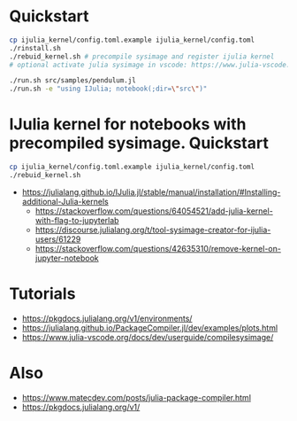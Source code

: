 
# Quickstart

```bash
cp ijulia_kernel/config.toml.example ijulia_kernel/config.toml
./rinstall.sh
./rebuid_kernel.sh # precompile sysimage and register ijulia kernel
# optional activate julia sysimage in vscode: https://www.julia-vscode.org/docs/dev/userguide/compilesysimage/

./run.sh src/samples/pendulum.jl
./run.sh -e "using IJulia; notebook(;dir=\"src\")"
```


# IJulia kernel for notebooks with precompiled sysimage. Quickstart

```bash
cp ijulia_kernel/config.toml.example ijulia_kernel/config.toml
./rebuid_kernel.sh
```

- https://julialang.github.io/IJulia.jl/stable/manual/installation/#Installing-additional-Julia-kernels
  + https://stackoverflow.com/questions/64054521/add-julia-kernel-with-flag-to-jupyterlab
  + https://discourse.julialang.org/t/tool-sysimage-creator-for-ijulia-users/61229
  + https://stackoverflow.com/questions/42635310/remove-kernel-on-jupyter-notebook

# Tutorials

- https://pkgdocs.julialang.org/v1/environments/
- https://julialang.github.io/PackageCompiler.jl/dev/examples/plots.html
- https://www.julia-vscode.org/docs/dev/userguide/compilesysimage/

# Also

- https://www.matecdev.com/posts/julia-package-compiler.html
- https://pkgdocs.julialang.org/v1/
